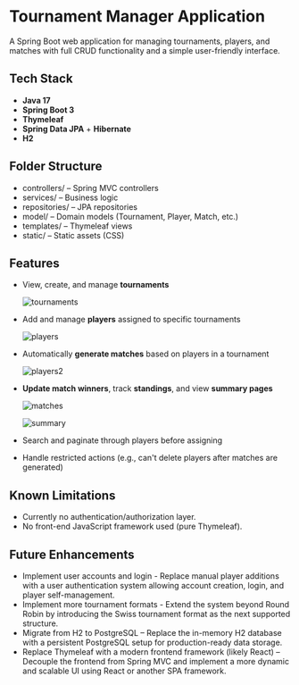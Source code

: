 # Tournament Manager Application

A Spring Boot web application for managing tournaments, players, and matches with full CRUD functionality and a simple user-friendly interface.


## Tech Stack

- **Java 17**
- **Spring Boot 3**
- **Thymeleaf**
- **Spring Data JPA** + **Hibernate**
- **H2**


## Folder Structure
- controllers/ – Spring MVC controllers
- services/ – Business logic
- repositories/ – JPA repositories
- model/ – Domain models (Tournament, Player, Match, etc.)
- templates/ – Thymeleaf views
- static/ – Static assets (CSS)


## Features

- View, create, and manage **tournaments**
  
  ![tournaments](https://github.com/user-attachments/assets/b3ba0e4c-b370-4e45-a1ad-bd101675c427)

- Add and manage **players** assigned to specific tournaments

  ![players](https://github.com/user-attachments/assets/827e6782-3122-49ba-a205-c7d96fbcf24f)  

- Automatically **generate matches** based on players in a tournament

  ![players2](https://github.com/user-attachments/assets/2c389b76-bb07-4261-a77e-9f90bc380855)

- **Update match winners**, track **standings**, and view **summary pages**

  ![matches](https://github.com/user-attachments/assets/44881ebe-97af-48dc-8cd2-77bb1557bd44)

  ![summary](https://github.com/user-attachments/assets/b761dde0-474b-403b-91c2-c8be92fd2499)

- Search and paginate through players before assigning
- Handle restricted actions (e.g., can't delete players after matches are generated)


## Known Limitations

- Currently no authentication/authorization layer.
- No front-end JavaScript framework used (pure Thymeleaf).


## Future Enhancements

- Implement user accounts and login - Replace manual player additions with a user authentication system allowing account creation, login, and player self-management.
- Implement more tournament formats - Extend the system beyond Round Robin by introducing the Swiss tournament format as the next supported structure.
- Migrate from H2 to PostgreSQL – Replace the in-memory H2 database with a persistent PostgreSQL setup for production-ready data storage.
- Replace Thymeleaf with a modern frontend framework (likely React) – Decouple the frontend from Spring MVC and implement a more dynamic and scalable UI using React or another SPA framework.
